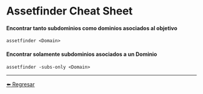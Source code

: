 # Assetfinder Cheat Sheet

#### Encontrar tanto subdominios como dominios asociados al objetivo
```
assetfinder <Domain>
```

#### Encontrar solamente subdominios asociados a un Dominio
```
assetfinder -subs-only <Domain>
```

---

[:arrow_left: Regresar](https://github.com/m4lal0/cheatsheets)